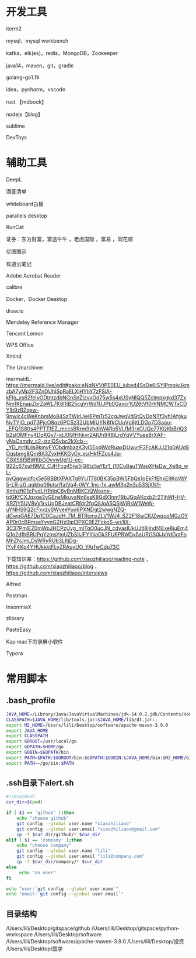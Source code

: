 # 开发工具

iterm2

mysql，mysql workbench

kafka，elk(es)，redis，MongoDB，Zookeeper

java14，maven，git，gradle

golang-go1.19

idea，pycharm，vscode

rust 【mdbook】

nodejs【blog】

sublime

DevToys

# 辅助工具

DeepL

滴答清单

whiteboard白板

parallels desktop

RunCat

证券：东方财富，富途牛牛 ，老虎国际 ，富易 ，同花顺

亿图图示

有道云笔记

Adobe Acrobat Reader

calibre

Docker，Docker Desktop

draw.io

Mendeley Reference Manager

Tencent Lemon

WPS Office

Xmind

The Unarchiver

mermaidL: https://mermaid.live/edit#pako:eNqNVVtPE0EU_iubed4SsDe6iSYIPmoivJkmzbA7yMp2F3ZnDUhISpRaELXiHYhY7zFSiA-kFIg_xs62feIvODtntzdbNGnSnZlzvvOd75w5s4xUSyNIQQ5ZcImpkgkd37ZxNm1KEnapZbrZaWL7K8l1iB25cgVrWd1UJPb0Gavcr1U26tVf0rhNMCWTxCDYIb9zRZqxw-9nwlc4cWeKnbmMo84SzTWIrUjei6PmTr52cgJwgVdGtQyDqNTf3yh1AfgkuNvTYjO_pdT3PjcO8qz6PCSz32UbMIUYN8fkCUuVp8jtLDGp7D3aqu-_EFQ1S80s4PPTTfEZ_mccsBRrm9zhdIiW4Ro5VLfM3rxCUQo77KQKbBrlQ3b2slOMFny4DqKGy7-idJ0GfHhkvr2AIUh948jLrdYqVVYuee8rXAF-yNaOamdv_c2-stzlQSybc2kXcb--_YD_mrltLils9kmvFYObdmbazK3yI5EpdjWdRuaxDUwvrP3FcAKJJ21q0AUd8Oqsbmg8Qm8A3ZyxHKKGyCy_xsrHkfFZos4Ju-C8XS6I5BWKbGOvvwUg1U-ee-922c67xuH9MZ_CJHFcg45jw5jG6tz5aYEr1_j10Cu8auTWapXHsDw_Xe8q_wL-pyQggwjqfcx5e59BBtXPAXTg9YUT780BK35pBW5FbQs1qEkFfEhxE9KqVbY5-LR-z0_qqkhq09utsrffatVq4-tWY_1nc-1x_awM3p2n3u533jXN1-Xmhzft01cPvdLH1hIqC8vBnMBKCiQWosne-tdGKfCXJqxge2yGEnsMkuyaNn6ssK8GdX1nm19bJGqAKcxbZr2TjhWf-HV-XRZjY5UV8vV1rvUqDBJeatCRfdr2fpQiUoA5QSjWjRsW1WeW-uYNHS9Q2cFxxzySWveeYuo6PXNDgt2wwgNZQ-dCwpGAE7Dp1C0CaJdH_7M_BTRcmxZLV1WJ4_SZ2F18wClUZwqcpMGzOYAP0r0cBRmsaYvynG2Hz0ipl3PXC9EZFckoS-ws1jX-3C37PmlEZ0mWpJHCPzUyg_mlTqO0ucJN_cdvaslUkUJtl8jIndf4Exe8juEm4Q1o2dfhBRUPqYzmsYmUZbSIlJFYYiiaGk3FU6PRWDx5aURGS0iJxYdGotFoMhZNJmLDsWRyRUb3LItjDg-lYvF4Kp4YHUkkktFLyZRAuyUO_YArfwCdp73C

下载知识库：https://github.com/xiaozhiliaoo/reading-note ， https://github.com/xiaozhiliaoo/blog ，https://github.com/xiaozhiliaoo/interviews

Alfred

Postman

InsomniaX

zlibrary

PasteEasy

Kap mac下的录屏小软件

Typora

# 常用脚本

## .bash_profile

```bash
JAVA_HOME=/Library/Java/JavaVirtualMachines/jdk-14.0.2.jdk/Contents/Home
CLASSPATH=$JAVA_HOME/lib/tools.jar:$JAVA_HOME/lib/dt.jar:.
export M2_HOME=/Users/lili/Desktop/software/apache-maven-3.9.0
export JAVA_HOME
export CLASSPATH
export GOROOT=/usr/local/go
export GOPATH=$HOME/go
export GOBIN=$GOPATH/bin
export PATH=$PATH:$GOROOT/bin:$GOPATH:$GOBIN:$JAVA_HOME/bin:$M2_HOME/bin
export PATH=~/go/bin:$PATH
```

## .ssh目录下alert.sh

```bash
#!/bin/bash
cur_dir=$(pwd)

if [ $1 == 'github' ];then
    echo "choose github"
    git config --global user.name "xiaozhiliaoo"
    git config --global user.email "xiaozhiliaoo@gmail.com"
    cp -f $cur_dir/github/* $cur_dir
elif [ $1 == 'company' ];then
    echo "choose company"
    git config --global user.name "lili"
    git config --global user.email "lili@company.com"
    cp -f $cur_dir/company/* $cur_dir
else
     echo "no user"
fi

echo "user:`git config --global user.name`"
echo "email:`git config --global user.email`"
```

## 目录结构

/Users/lili/Desktop/gitspace/github
/Users/lili/Desktop/gitspace/python-workspace
/Users/lili/Desktop/software
/Users/lili/Desktop/software/apache-maven-3.9.0
/Users/lili/Desktop/投资
/Users/lili/Desktop/国学
